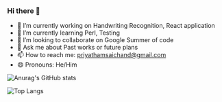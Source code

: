 ### Hi there 👋


- 🔭 I’m currently working on Handwriting Recognition, React application
- 🌱 I’m currently learning Perl, Testing
- 👯 I’m looking to collaborate on Google Summer of code
- 💬 Ask me about Past works or future plans
- 📫 How to reach me: priyathamsaichand@gmail.com 
- 😄 Pronouns: He/Him

![Anurag's GitHub stats](https://github-readme-stats.vercel.app/api?username=Priyatham-sai-chand&show_icons=true&theme=default&hide=issues,stars)




![Top Langs](https://github-readme-stats.vercel.app/api/top-langs/?username=Priyatham-sai-chand&hide=jupyter%20notebook,html)
